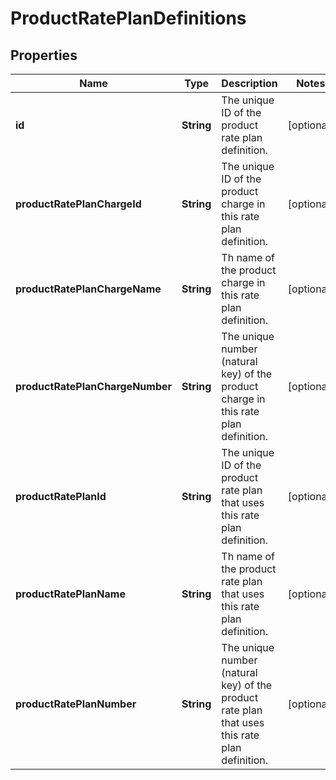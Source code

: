 

# ProductRatePlanDefinitions


## Properties

| Name | Type | Description | Notes |
|------------ | ------------- | ------------- | -------------|
|**id** | **String** | The unique ID of the product rate plan definition.  |  [optional] |
|**productRatePlanChargeId** | **String** | The unique ID of the product charge in this rate plan definition.  |  [optional] |
|**productRatePlanChargeName** | **String** | Th name of the product charge in this rate plan definition.  |  [optional] |
|**productRatePlanChargeNumber** | **String** | The unique number (natural key) of the product charge in this rate plan definition.  |  [optional] |
|**productRatePlanId** | **String** | The unique ID of the product rate plan that uses this rate plan definition.  |  [optional] |
|**productRatePlanName** | **String** | Th name of the product rate plan that uses this rate plan definition.  |  [optional] |
|**productRatePlanNumber** | **String** | The unique number (natural key) of the product rate plan that uses this rate plan definition.  |  [optional] |



